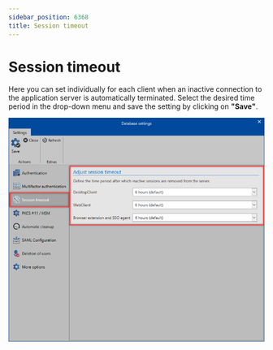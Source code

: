 ```yaml
---
sidebar_position: 6368
title: Session timeout
---
```


# Session timeout

Here you can set individually for each client when an inactive connection to the application server is automatically terminated. Select the desired time period in the drop-down menu and save the setting by clicking on **"Save"**.

![session timeout](../../../../../../../../static/images/PasswordSecure_9.2/Content/Resources/Images/Session-timeout-en.png "session timeout")